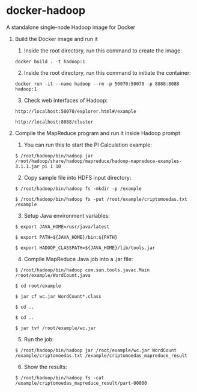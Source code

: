 # docker-hadoop
A standalone single-node Hadoop image for Docker

1. Build the Docker image and run it

	1. Inside the root directory, run this command to create the image:

	`docker build . -t hadoop:1`

	2. Inside the root directory, run this command to initiate the container:

	`docker run -it --name hadoop --rm -p 50070:50070 -p 8088:8088 hadoop:1`

	3. Check web interfaces of Hadoop:
	
	`http://localhost:50070/explorer.html#/example`
	
	`http://localhost:8088/cluster`

2. Compile the MapReduce program and run it inside Hadoop prompt

	1. You can run this to start the PI Calculation example:

	`$ /root/hadoop/bin/hadoop jar /root/hadoop/share/hadoop/mapreduce/hadoop-mapreduce-examples-3.1.1.jar pi 1 10`

	2. Copy sample file into HDFS input directory:

	`$ /root/hadoop/bin/hadoop fs -mkdir -p /example`
	
	`$ /root/hadoop/bin/hadoop fs -put /root/example/criptomoedas.txt /example`

	3. Setup Java environment variables:

	`$ export JAVA_HOME=/usr/java/latest`
	
	`$ export PATH=${JAVA_HOME}/bin:${PATH}`
	
	`$ export HADOOP_CLASSPATH=${JAVA_HOME}/lib/tools.jar`

	4. Compile MapReduce Java job into a .jar file:
	
	`$ /root/hadoop/bin/hadoop com.sun.tools.javac.Main /root/example/WordCount.java`
	
	`$ cd root/example`
	
	`$ jar cf wc.jar WordCount*.class`
	
	`$ cd ..`
	
	`$ cd ..`
	
	`$ jar tvf /root/example/wc.jar`

	5. Run the job:
	
	`$ /root/hadoop/bin/hadoop jar /root/example/wc.jar WordCount /example/criptomoedas.txt /example/criptomoedas_mapreduce_result`

	6. Show the results:
	
	`$ /root/hadoop/bin/hadoop fs -cat /example/criptomoedas_mapreduce_result/part-00000`

